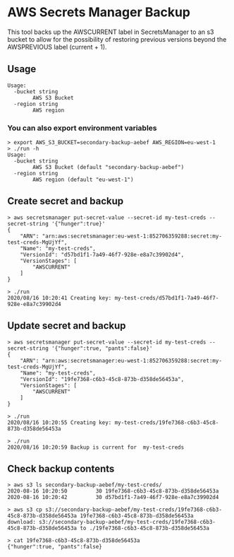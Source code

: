 # AWS Secrets Manager Backup

This tool backs up the AWSCURRENT label in SecretsManager to an s3 bucket to allow for the 
possibility of restoring previous versions beyond the AWSPREVIOUS label (current + 1).

## Usage
```
Usage:
  -bucket string
        AWS S3 Bucket
  -region string
        AWS region
```
### You can also export environment variables
```
> export AWS_S3_BUCKET=secondary-backup-aebef AWS_REGION=eu-west-1
> ./run -h
Usage:
  -bucket string
        AWS S3 Bucket (default "secondary-backup-aebef")
  -region string
        AWS region (default "eu-west-1")
```

## Create secret and backup
```
> aws secretsmanager put-secret-value --secret-id my-test-creds --secret-string '{"hunger":true}'
{
    "ARN": "arn:aws:secretsmanager:eu-west-1:852706359288:secret:my-test-creds-MgUjYf",
    "Name": "my-test-creds",
    "VersionId": "d57bd1f1-7a49-46f7-928e-e8a7c39902d4",
    "VersionStages": [
        "AWSCURRENT"
    ]
}

> ./run
2020/08/16 10:20:41 Creating key: my-test-creds/d57bd1f1-7a49-46f7-928e-e8a7c39902d4
```

## Update secret and backup
```
> aws secretsmanager put-secret-value --secret-id my-test-creds --secret-string '{"hunger":true, "pants":false}'
{
    "ARN": "arn:aws:secretsmanager:eu-west-1:852706359288:secret:my-test-creds-MgUjYf",
    "Name": "my-test-creds",
    "VersionId": "19fe7368-c6b3-45c8-873b-d358de56453a",
    "VersionStages": [
        "AWSCURRENT"
    ]
}

> ./run
2020/08/16 10:20:55 Creating key: my-test-creds/19fe7368-c6b3-45c8-873b-d358de56453a

> ./run
2020/08/16 10:20:59 Backup is current for  my-test-creds
```

## Check backup contents
```
> aws s3 ls secondary-backup-aebef/my-test-creds/
2020-08-16 10:20:50         30 19fe7368-c6b3-45c8-873b-d358de56453a
2020-08-16 10:20:42         30 d57bd1f1-7a49-46f7-928e-e8a7c39902d4

> aws s3 cp s3://secondary-backup-aebef/my-test-creds/19fe7368-c6b3-45c8-873b-d358de56453a 19fe7368-c6b3-45c8-873b-d358de56453a
download: s3://secondary-backup-aebef/my-test-creds/19fe7368-c6b3-45c8-873b-d358de56453a to ./19fe7368-c6b3-45c8-873b-d358de56453a

> cat 19fe7368-c6b3-45c8-873b-d358de56453a
{"hunger":true, "pants":false}
```
